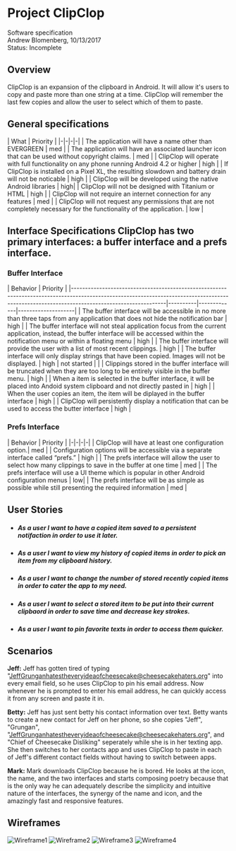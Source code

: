 # Project ClipClop
Software specification  
Andrew Blomenberg, 10/13/2017    
Status: Incomplete

## Overview
ClipClop is an expansion of the clipboard in Android. It will allow it's users to copy and paste more than one string at a time. ClipClop will remember the last few copies and allow the user to select which of them to paste.

## General specifications
| What | Priority | 
|-|-|-|-| 
| The application will have a name other than EVERGREEN | med | 
| The application will have an associated launcher icon that can be used without copyright claims. | med |
| ClipClop will operate with full functionality on any phone running Android 4.2 or higher | high |
| If ClipClop is installed on a Pixel XL, the resulting slowdown and battery drain will not be noticable | high | 
| ClipClop will be developed using the native Android libraries | high| 
| ClipClop will not be designed with Titanium or HTML | high | 
| ClipClop will not require an internet connection for any features | med | 
| ClipClop will not request any permissions that are not completely necessary for the functionality of the application. | low  | 

## Interface Specifications ClipClop has two primary interfaces: a buffer interface and a prefs interface.
### Buffer Interface
| Behavior | Priority |
|---------------------------------------------------------------------------------------------------------------------------------------------------------------------------------------------|----------|-------------|--------------------| 
| The buffer interface will be accessible in no more than three taps from any application that does not hide the notification bar | high | 
| The buffer interface will not steal application focus from the current application, instead, the buffer interface will be accessed within the notification menu or within a floating menu | high |
| The buffer interface will provide the user with a list of most recent clippings. | high |
| The buffer interface will only display strings that have been copied. Images will not be displayed. | high | not started | | 
| Clippings stored in the buffer interface will be truncated when they are too long to be entirely visible in the buffer menu. | high | 
| When a item is selected in the buffer interface, it will be placed into Andoid system clipboard and not directly pasted in | high | 
| When the user copies an item, the item will be diplayed in the buffer interface | high | 
| ClipClop will persistently display a notification that can be used to access the butter interface | high | 


### Prefs Interface
| Behavior | Priority | 
|-|-|-|-| 
| ClipClop will have at least one configuration option.| med | 
| Configuration options will be accessible via a separate interface called “prefs.” | high | 
| The prefs interface will allow the user to select how many clippings to save in the buffer at one time | med | 
| The prefs interface will use a UI theme which is popular in other Android configuration menus | low| 
| The prefs interface will be as simple as possible while still presenting the required information | med | 

## User Stories
* ##### As a user I want to have a copied item saved to a persistent notifaction in order to use it later. 

* ##### As a user I want to view my history of copied items in order to pick an item from my clipboard history. 

* ##### As a user I want to change the number of stored recently copied items in order to cater the app to my need.

* ##### As a user I want to select a stored item to be put into their current clipbaord in order to save time and decrease key strokes.

* ##### As a user I want to pin favorite texts in order to access them quicker.


## Scenarios
**Jeff:** Jeff has gotten tired of typing "JeffGrunganhatestheveryideaofcheesecake@cheesecakehaters.org" into every email field, so he uses ClipClop to pin his email address. Now whenever he is prompted to enter his email address, he can quickly access it from any screen and paste it in.

**Betty:** Jeff has just sent betty his contact information over text. Betty wants to create a new contact for Jeff on her phone, so she copies "Jeff", "Grungan", "JeffGrunganhatestheveryideaofcheesecake@cheesecakehaters.org", and "Chief of Cheesecake Disliking" seperately while she is in her texting app. She then switches to her contacts app and uses ClipClop to paste in each of Jeff's different contact fields without having to switch between apps.

**Mark:** Mark downloads ClipClop because he is bored. He looks at the icon, the name, and the two interfaces and starts composing poetry because that is the only way he can adequately describe the simplicity and intuitive nature of the interfaces, the synergy of the name and icon, and the amazingly fast and responsive features.

## Wireframes

![Wireframe1](/wireframe1.PNG)
![Wireframe2](/wireframe2.PNG)
![Wireframe3](/wireframe3.PNG)
![Wireframe4](/wireframe4.PNG)


